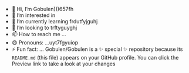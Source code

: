 - 👋 Hi, I’m Gobulen)))657fh
- 👀 I’m interested in 
- 🌱 I’m currently learning frdutfyjguhj
- 💞️ I’m looking to trftyguyghj
- 📫 How to reach me ...
- 😄 Pronouns: ...uyt7fgyuiop
- ⚡ Fun fact: ...
Gobulen/Gobulen is a ✨ special ✨ repository because its `README.md` (this file) appears on your GitHub profile.
You can click the Preview link to take a look at your changes

